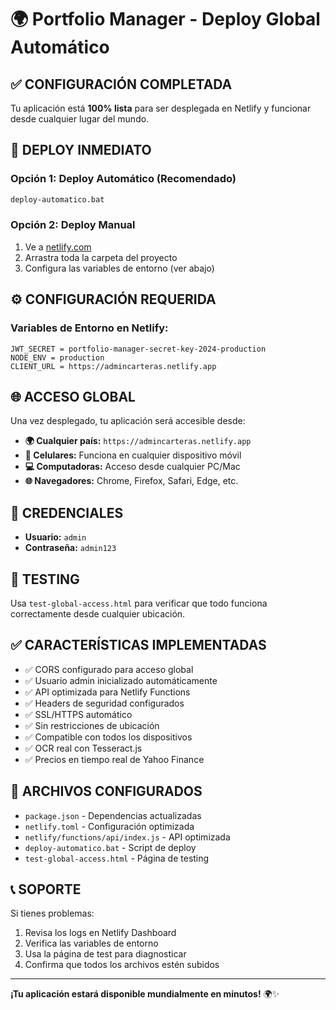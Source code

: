 # 🌍 Portfolio Manager - Deploy Global Automático

## ✅ CONFIGURACIÓN COMPLETADA

Tu aplicación está **100% lista** para ser desplegada en Netlify y funcionar desde cualquier lugar del mundo.

## 🚀 DEPLOY INMEDIATO

### Opción 1: Deploy Automático (Recomendado)
```bash
deploy-automatico.bat
```

### Opción 2: Deploy Manual
1. Ve a [netlify.com](https://netlify.com)
2. Arrastra toda la carpeta del proyecto
3. Configura las variables de entorno (ver abajo)

## ⚙️ CONFIGURACIÓN REQUERIDA

### Variables de Entorno en Netlify:
```
JWT_SECRET = portfolio-manager-secret-key-2024-production
NODE_ENV = production
CLIENT_URL = https://admincarteras.netlify.app
```

## 🌐 ACCESO GLOBAL

Una vez desplegado, tu aplicación será accesible desde:

- **🌍 Cualquier país:** `https://admincarteras.netlify.app`
- **📱 Celulares:** Funciona en cualquier dispositivo móvil
- **💻 Computadoras:** Acceso desde cualquier PC/Mac
- **🌐 Navegadores:** Chrome, Firefox, Safari, Edge, etc.

## 📱 CREDENCIALES

- **Usuario:** `admin`
- **Contraseña:** `admin123`

## 🧪 TESTING

Usa `test-global-access.html` para verificar que todo funciona correctamente desde cualquier ubicación.

## ✅ CARACTERÍSTICAS IMPLEMENTADAS

- ✅ CORS configurado para acceso global
- ✅ Usuario admin inicializado automáticamente
- ✅ API optimizada para Netlify Functions
- ✅ Headers de seguridad configurados
- ✅ SSL/HTTPS automático
- ✅ Sin restricciones de ubicación
- ✅ Compatible con todos los dispositivos
- ✅ OCR real con Tesseract.js
- ✅ Precios en tiempo real de Yahoo Finance

## 🔧 ARCHIVOS CONFIGURADOS

- `package.json` - Dependencias actualizadas
- `netlify.toml` - Configuración optimizada
- `netlify/functions/api/index.js` - API optimizada
- `deploy-automatico.bat` - Script de deploy
- `test-global-access.html` - Página de testing

## 📞 SOPORTE

Si tienes problemas:
1. Revisa los logs en Netlify Dashboard
2. Verifica las variables de entorno
3. Usa la página de test para diagnosticar
4. Confirma que todos los archivos estén subidos

---

**¡Tu aplicación estará disponible mundialmente en minutos!** 🌍✨
